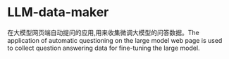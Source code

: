 # LLM-data-maker
在大模型网页端自动提问的应用,用来收集微调大模型的问答数据。The application of automatic questioning on the large model web page is used to collect question answering data for fine-tuning the large model.
